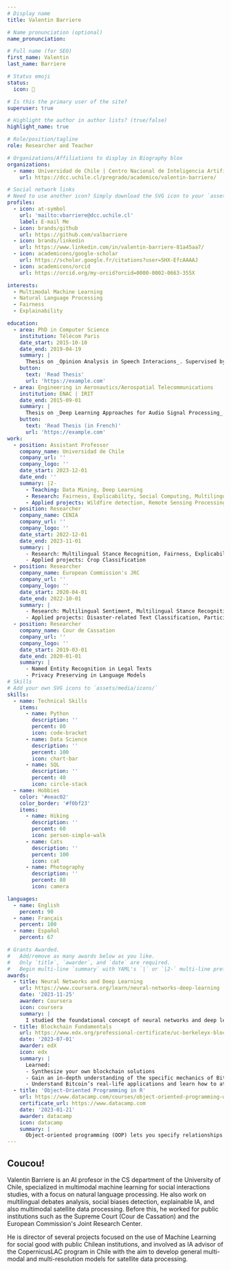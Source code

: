 ```yaml
---
# Display name
title: Valentin Barriere

# Name pronunciation (optional)
name_pronunciation:

# Full name (for SEO)
first_name: Valentin
last_name: Barriere

# Status emoji
status:
  icon: 🦥

# Is this the primary user of the site?
superuser: true

# Highlight the author in author lists? (true/false)
highlight_name: true

# Role/position/tagline
role: Researcher and Teacher

# Organizations/Affiliations to display in Biography blox
organizations:
  - name: Universidad de Chile | Centro Nacional de Inteligencia Artificial
    url: https://dcc.uchile.cl/pregrado/academico/valentin-barriere/

# Social network links
# Need to use another icon? Simply download the SVG icon to your `assets/media/icons/` folder.
profiles:
  - icon: at-symbol
    url: 'mailto:vbarriere@dcc.uchile.cl'
    label: E-mail Me
  - icon: brands/github
    url: https://github.com/valbarriere
  - icon: brands/linkedin
    url: https://www.linkedin.com/in/valentin-barriere-81a45aa7/
  - icon: academicons/google-scholar
    url: https://scholar.google.fr/citations?user=5HX-EfcAAAAJ
  - icon: academicons/orcid
    url: https://orcid.org/my-orcid?orcid=0000-0002-0663-355X

interests:
  - Multimodal Machine Learning
  - Natural Language Processing
  - Fairness
  - Explainability

education:
  - area: PhD in Computer Science
    institution: Télécom Paris
    date_start: 2015-10-10
    date_end: 2019-04-19
    summary: |
      Thesis on _Opinion Analysis in Speech Interacions_. Supervised by [Chloé Clavel](https://scholar.google.fr/citations?user=TAZbfksAAAAJ&hl=fr&oi=ao).
    button:
      text: 'Read Thesis'
      url: 'https://example.com'
  - area: Engineering in Aeronautics/Aerospatial Telecommunications
    institution: ENAC | IRIT
    date_end: 2015-09-01
    summary: |
      Thesis on _Deep Learning Approaches for Audio Signal Processing_. Supervised by [Thomas Pellegrini](https://scholar.google.fr/citations?user=5FvYex4AAAAJ&hl=fr&oi=ao).
    button:
      text: 'Read Thesis (in French)'
      url: 'https://example.com'
work:
  - position: Assistant Professor
    company_name: Universidad de Chile
    company_url: ''
    company_logo: ''
    date_start: 2023-12-01
    date_end: ''
    summary: |2-
      - Teaching: Data Mining, Deep Learning
      - Research: Fairness, Explicability, Social Computing, Multilingual Stance Recognition
      - Applied projects: Wildfire detection, Remote Sensing Processing
  - position: Researcher
    company_name: CENIA
    company_url: ''
    company_logo: ''
    date_start: 2022-12-01
    date_end: 2023-11-01
    summary: |
      - Research: Multilingual Stance Recognition, Fairness, Explicability
      - Applied projects: Crop Classification
  - position: Researcher
    company_name: European Commission's JRC
    company_url: ''
    company_logo: ''
    date_start: 2020-04-01
    date_end: 2022-10-01
    summary: |
      - Research: Multilingual Sentiment, Multilingual Stance Recognition, 
      - Applied projects: Disaster-related Text Classification, Participatory Democracy Platform
  - position: Researcher
    company_name: Cour de Cassation
    company_url: ''
    company_logo: ''
    date_start: 2019-03-01
    date_end: 2020-01-01
    summary: |
      - Named Entity Recognition in Legal Texts
      - Privacy Preserving in Language Models
# Skills
# Add your own SVG icons to `assets/media/icons/`
skills:
  - name: Technical Skills
    items:
      - name: Python
        description: ''
        percent: 80
        icon: code-bracket
      - name: Data Science
        description: ''
        percent: 100
        icon: chart-bar
      - name: SQL
        description: ''
        percent: 40
        icon: circle-stack
  - name: Hobbies
    color: '#eeac02'
    color_border: '#f0bf23'
    items:
      - name: Hiking
        description: ''
        percent: 60
        icon: person-simple-walk
      - name: Cats
        description: ''
        percent: 100
        icon: cat
      - name: Photography
        description: ''
        percent: 80
        icon: camera

languages:
  - name: English
    percent: 90
  - name: Français
    percent: 100
  - name: Español
    percent: 67

# Grants Awarded.
#   Add/remove as many awards below as you like.
#   Only `title`, `awarder`, and `date` are required.
#   Begin multi-line `summary` with YAML's `|` or `|2-` multi-line prefix and indent 2 spaces below.
awards:
  - title: Neural Networks and Deep Learning
    url: https://www.coursera.org/learn/neural-networks-deep-learning
    date: '2023-11-25'
    awarder: Coursera
    icon: coursera
    summary: |
      I studied the foundational concept of neural networks and deep learning. By the end, I was familiar with the significant technological trends driving the rise of deep learning; build, train, and apply fully connected deep neural networks; implement efficient (vectorized) neural networks; identify key parameters in a neural network’s architecture; and apply deep learning to your own applications.
  - title: Blockchain Fundamentals
    url: https://www.edx.org/professional-certificate/uc-berkeleyx-blockchain-fundamentals
    date: '2023-07-01'
    awarder: edX
    icon: edx
    summary: |
      Learned:
      - Synthesize your own blockchain solutions
      - Gain an in-depth understanding of the specific mechanics of Bitcoin
      - Understand Bitcoin’s real-life applications and learn how to attack and destroy Bitcoin, Ethereum, smart contracts and Dapps, and alternatives to Bitcoin’s Proof-of-Work consensus algorithm
  - title: 'Object-Oriented Programming in R'
    url: https://www.datacamp.com/courses/object-oriented-programming-with-s3-and-r6-in-r
    certificate_url: https://www.datacamp.com
    date: '2023-01-21'
    awarder: datacamp
    icon: datacamp
    summary: |
      Object-oriented programming (OOP) lets you specify relationships between functions and the objects that they can act on, helping you manage complexity in your code. This is an intermediate level course, providing an introduction to OOP, using the S3 and R6 systems. S3 is a great day-to-day R programming tool that simplifies some of the functions that you write. R6 is especially useful for industry-specific analyses, working with web APIs, and building GUIs.
---
```


## Coucou!

Valentin Barriere is an AI profesor in the CS department of the University of Chile, specialized in multimodal machine learning for social interactions studies, with a focus on natural language processing. He also work on multilingual debates analysis, social biases detection, explainable IA, and also multimodal satellite data processing. Before this, he worked for public institutions such as the Supreme Court (Cour de Cassation) and the European Commission's Joint Research Center. 

He is director of several projects focused on the use of Machine Learning for social good with public Chilean institutions, and involved as IA advisor of the CopernicusLAC program in Chile with the aim to develop general multi-modal and multi-resolution models for satellite data processing. 
